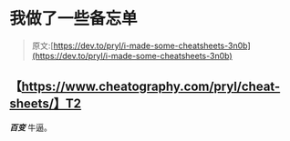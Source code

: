 # 我做了一些备忘单

> 原文:[https://dev.to/pryl/i-made-some-cheatsheets-3n0b](https://dev.to/pryl/i-made-some-cheatsheets-3n0b)

## 【https://www.cheatography.com/pryl/cheat-sheets/】T2

***百变*** 牛逼。